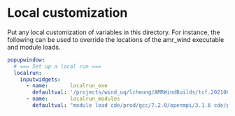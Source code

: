 # Local customization

Put any local customization of variables in this directory.  For
instance, the following can be used to override the locations of the
amr_wind executable and module loads.

```yaml
popupwindow:
  # === Set up a local run ===
  localrun:
    inputwidgets:
      - name:       localrun_exe
        defaultval: '/projects/wind_uq/lcheung/AMRWindBuilds/tcf.20210610/amr-wind.lcheung/build/amr_wind'
      - name:       localrun_modules
        defaultval: "module load cde/prod/gcc/7.2.0/openmpi/3.1.6 cde/prod/gcc/7.2.0/hdf5 cde/prod/gcc/7.2.0/netcdf-c/4.7.3"
```
